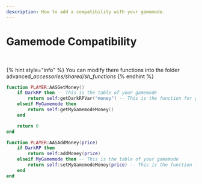 ```yaml
---
description: How to add a compatibility with your gamemode.
---
```


# Gamemode Compatibility

​

{% hint style="info" %}
You can modify there functions into the folder advanced\__accessories/shared/sh\_functions_
{% endhint %}

```lua
function PLAYER:AASGetMoney()
    if DarkRP then -- This is the table of your gamemode 
        return self:getDarkRPVar("money") -- This is the function for get the money
    elseif MyGamemode then
        return self:getMyGamemodeMoney()
    end

    return 0
end

function PLAYER:AASAddMoney(price)
    if DarkRP then
        return self:addMoney(price)
    elseif MyGamemode then -- This is the table of your gamemode 
        return self:setMyGamemodeMoney(price) -- This is the function for get the money
    end
end
```



